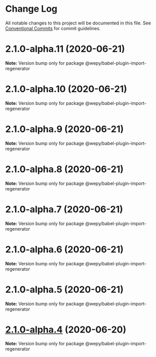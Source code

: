 # Change Log

All notable changes to this project will be documented in this file.
See [Conventional Commits](https://conventionalcommits.org) for commit guidelines.

# 2.1.0-alpha.11 (2020-06-21)

**Note:** Version bump only for package @wepy/babel-plugin-import-regenerator





# 2.1.0-alpha.10 (2020-06-21)

**Note:** Version bump only for package @wepy/babel-plugin-import-regenerator





# 2.1.0-alpha.9 (2020-06-21)

**Note:** Version bump only for package @wepy/babel-plugin-import-regenerator





# 2.1.0-alpha.8 (2020-06-21)

**Note:** Version bump only for package @wepy/babel-plugin-import-regenerator





# 2.1.0-alpha.7 (2020-06-21)

**Note:** Version bump only for package @wepy/babel-plugin-import-regenerator





# 2.1.0-alpha.6 (2020-06-21)

**Note:** Version bump only for package @wepy/babel-plugin-import-regenerator





# 2.1.0-alpha.5 (2020-06-21)

**Note:** Version bump only for package @wepy/babel-plugin-import-regenerator





# [2.1.0-alpha.4](https://github.com/Tencent/wepy/compare/v2.1.0-alpha.2...v2.1.0-alpha.4) (2020-06-20)

**Note:** Version bump only for package @wepy/babel-plugin-import-regenerator
